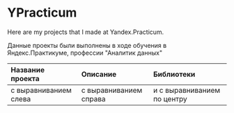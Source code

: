 # YPracticum
Here are my projects that I made at Yandex.Practicum.

Данные проекты были выполнены в ходе обучения в Яндекс.Практикуме, профессии "Аналитик данных"

| Название проекта      | Описание               | Библиотеки                     |
| :-------------------- | :--------------------- |:----------------------------|
| с выравниванием слева | с выравниванием справа | и с выравниванием по центру |
